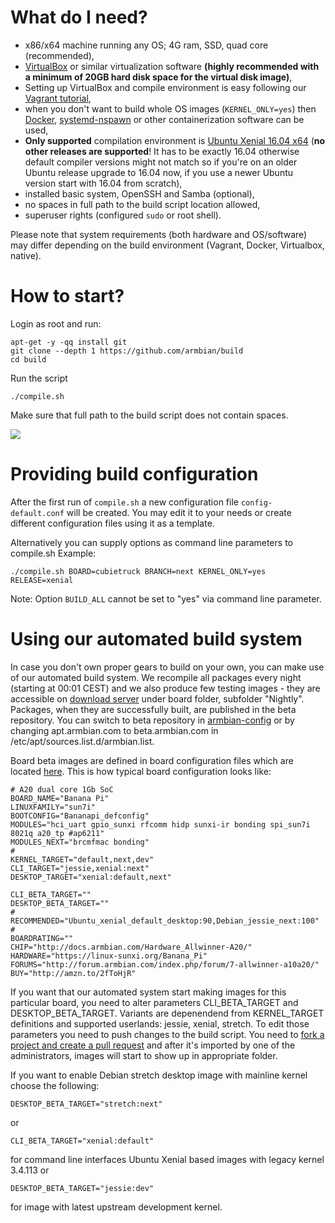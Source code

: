 # What do I need?

- x86/x64 machine running any OS; 4G ram, SSD, quad core (recommended),
- [VirtualBox](https://www.virtualbox.org/wiki/Downloads) or similar virtualization software **(highly recommended with a minimum of 20GB hard disk space for the virtual disk image)**,
- Setting up VirtualBox and compile environment is easy following our [Vagrant tutorial](https://docs.armbian.com/Developer-Guide_Using-Vagrant/),
- when you don't want to build whole OS images (`KERNEL_ONLY=yes`) then [Docker](Developer-Guide_Building_with_Docker.md), [systemd-nspawn](https://www.freedesktop.org/software/systemd/man/systemd-nspawn.html) or other containerization software can be used,
- **Only supported** compilation environment is [Ubuntu Xenial 16.04 x64](http://archive.ubuntu.com/ubuntu/dists/xenial-updates/main/installer-amd64/current/images/netboot/mini.iso) (**no other releases are supported**! It has to be exactly 16.04 otherwise default compiler versions might not match so if you're on an older Ubuntu release upgrade to 16.04 now, if you use a newer Ubuntu version start with 16.04 from scratch),
- installed basic system, OpenSSH and Samba (optional),
- no spaces in full path to the build script location allowed,
- superuser rights (configured `sudo` or root shell).

Please note that system requirements (both hardware and OS/software) may differ depending on the build environment (Vagrant, Docker, Virtualbox, native).

# How to start?

Login as root and run:

	apt-get -y -qq install git
	git clone --depth 1 https://github.com/armbian/build
	cd build

Run the script

	./compile.sh

Make sure that full path to the build script does not contain spaces.

![](http://www.armbian.com/wp-content/uploads/2016/01/21.png)

# Providing build configuration

After the first run of `compile.sh` a new configuration file `config-default.conf` will be created.
You may edit it to your needs or create different configuration files using it as a template.

Alternatively you can supply options as command line parameters to compile.sh
Example:

    ./compile.sh BOARD=cubietruck BRANCH=next KERNEL_ONLY=yes RELEASE=xenial

Note: Option `BUILD_ALL` cannot be set to "yes" via command line parameter.

# Using our automated build system

In case you don't own proper gears to build on your own, you can make use of our automated build system. We recompile all packages every night (starting at 00:01 CEST) and we also produce few testing images - they are accessible on [download server](https://dl.armbian.com/) under board folder, subfolder "Nightly". Packages, when they are successfully built, are published in the beta repository. You can switch to beta repository in [armbian-config](User-Guide_Armbian-Config.md) or by changing apt.armbian.com to beta.armbian.com in /etc/apt/sources.list.d/armbian.list.

Board beta images are defined in board configuration files which are located [here](https://github.com/armbian/build/tree/master/config/boards). This is how typical board configuration looks like:

	# A20 dual core 1Gb SoC
	BOARD_NAME="Banana Pi"
	LINUXFAMILY="sun7i"
	BOOTCONFIG="Bananapi_defconfig"
	MODULES="hci_uart gpio_sunxi rfcomm hidp sunxi-ir bonding spi_sun7i 8021q a20_tp #ap6211"
	MODULES_NEXT="brcmfmac bonding"
	#
	KERNEL_TARGET="default,next,dev"
	CLI_TARGET="jessie,xenial:next"
	DESKTOP_TARGET="xenial:default,next"
	
	CLI_BETA_TARGET=""
	DESKTOP_BETA_TARGET=""
	#
	RECOMMENDED="Ubuntu_xenial_default_desktop:90,Debian_jessie_next:100"
	#
	BOARDRATING=""
	CHIP="http://docs.armbian.com/Hardware_Allwinner-A20/"
	HARDWARE="https://linux-sunxi.org/Banana_Pi"
	FORUMS="http://forum.armbian.com/index.php/forum/7-allwinner-a10a20/"
	BUY="http://amzn.to/2fToHjR"

If you want that our automated system start making images for this particular board, you need to alter parameters CLI_BETA_TARGET and DESKTOP_BETA_TARGET. Variants are depenendend from KERNEL_TARGET definitions and supported userlands: jessie, xenial, stretch. To edit those parameters you need to push changes to the build script. You need to [fork a project and create a pull request](Process_Contribute.md) and after it's imported by one of the administrators, images will start to show up in appropriate folder.

If you want to enable Debian stretch desktop image with mainline kernel choose the following:

	DESKTOP_BETA_TARGET="stretch:next"

or 

	CLI_BETA_TARGET="xenial:default"

for command line interfaces Ubuntu Xenial based images with legacy kernel 3.4.113 or

	DESKTOP_BETA_TARGET="jessie:dev"

for image with latest upstream development kernel.
